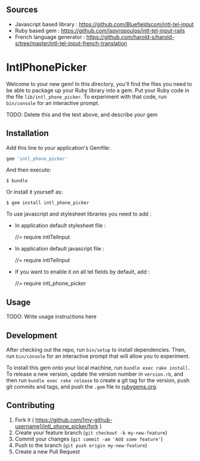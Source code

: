 ## Sources

  - Javascript based library : https://github.com/Bluefieldscom/intl-tel-input
  - Ruby based gem : https://github.com/ispyropoulos/intl-tel-input-rails
  - French language generator : https://github.com/harold-s/harold-s/tree/master/intl-tel-input-french-translation

# IntlPhonePicker

Welcome to your new gem! In this directory, you'll find the files you need to be able to package up your Ruby library into a gem. Put your Ruby code in the file `lib/intl_phone_picker`. To experiment with that code, run `bin/console` for an interactive prompt.

TODO: Delete this and the text above, and describe your gem

## Installation

Add this line to your application's Gemfile:

```ruby
gem 'intl_phone_picker'
```

And then execute:

    $ bundle

Or install it yourself as:

    $ gem install intl_phone_picker

To use javascript and stylesheet libraries you need to add :

  - In application default stylesheet file :

    //= require intlTelInput

  - In application default javascript file :

    //= require intlTelInput

  - If you want to enable it on all tel fields by default, add :

    //= require intl_phone_picker

## Usage

TODO: Write usage instructions here

## Development

After checking out the repo, run `bin/setup` to install dependencies. Then, run `bin/console` for an interactive prompt that will allow you to experiment.

To install this gem onto your local machine, run `bundle exec rake install`. To release a new version, update the version number in `version.rb`, and then run `bundle exec rake release` to create a git tag for the version, push git commits and tags, and push the `.gem` file to [rubygems.org](https://rubygems.org).

## Contributing

1. Fork it ( https://github.com/[my-github-username]/intl_phone_picker/fork )
2. Create your feature branch (`git checkout -b my-new-feature`)
3. Commit your changes (`git commit -am 'Add some feature'`)
4. Push to the branch (`git push origin my-new-feature`)
5. Create a new Pull Request
